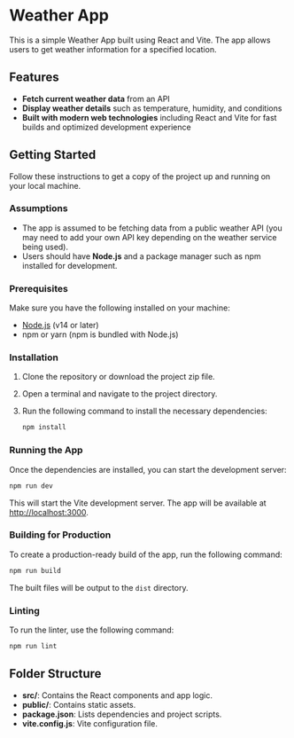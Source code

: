 
# Weather App

This is a simple Weather App built using React and Vite. The app allows users to get weather information for a specified location.

## **Features**

- **Fetch current weather data** from an API
- **Display weather details** such as temperature, humidity, and conditions
- **Built with modern web technologies** including React and Vite for fast builds and optimized development experience

## Getting Started

Follow these instructions to get a copy of the project up and running on your local machine.

### **Assumptions**

- The app is assumed to be fetching data from a public weather API (you may need to add your own API key depending on the weather service being used).
- Users should have **Node.js** and a package manager such as npm installed for development.
  
### Prerequisites

Make sure you have the following installed on your machine:

- [Node.js](https://nodejs.org/) (v14 or later)
- npm or yarn (npm is bundled with Node.js)

### Installation

1. Clone the repository or download the project zip file.
2. Open a terminal and navigate to the project directory.
3. Run the following command to install the necessary dependencies:

   ```bash
   npm install
   ```

### Running the App

Once the dependencies are installed, you can start the development server:

```bash
npm run dev
```

This will start the Vite development server. The app will be available at [http://localhost:3000](http://localhost:3000).

### Building for Production

To create a production-ready build of the app, run the following command:

```bash
npm run build
```

The built files will be output to the `dist` directory.

### Linting

To run the linter, use the following command:

```bash
npm run lint
```

## Folder Structure

- **src/**: Contains the React components and app logic.
- **public/**: Contains static assets.
- **package.json**: Lists dependencies and project scripts.
- **vite.config.js**: Vite configuration file.

